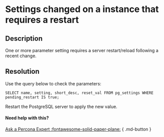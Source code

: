 # Settings changed on a instance that requires a restart

## Description

One or more parameter setting requires a server restart/reload following a recent change.

## Resolution

Use the query below to check the parameters:
```
SELECT name, setting, short_desc, reset_val FROM pg_settings WHERE pending_restart IS true;
```

Restart the PostgreSQL server to apply the new value.

#### Need help with this?

[Ask a Percona Expert :fontawesome-solid-paper-plane:](https://www.percona.com/about-percona/contact) { .md-button }